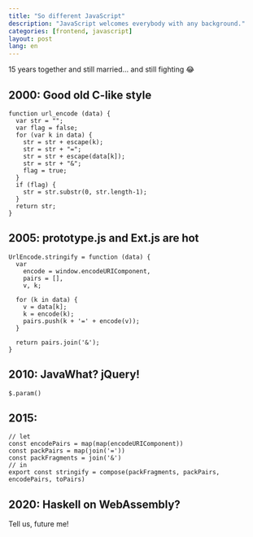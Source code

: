 ```yaml
---
title: "So different JavaScript"
description: "JavaScript welcomes everybody with any background."
categories: [frontend, javascript]
layout: post
lang: en
---
```



15 years together and still married… and still fighting 😂

## 2000: Good old C-like style

    function url_encode (data) {
      var str = "";
      var flag = false;
      for (var k in data) {
        str = str + escape(k);
        str = str + "=";
        str = str + escape(data[k]);
        str = str + "&";
        flag = true;
      }
      if (flag) {
        str = str.substr(0, str.length-1);
      }
      return str;
    }


## 2005: prototype.js and Ext.js are hot

    UrlEncode.stringify = function (data) {
      var
        encode = window.encodeURIComponent,
        pairs = [],
        v, k;
      
      for (k in data) {
        v = data[k];
        k = encode(k);
        pairs.push(k + '=' + encode(v));
      }
      
      return pairs.join('&');
    }


## 2010: JavaWhat? jQuery!

    $.param()


## 2015: 

    // let
    const encodePairs = map(map(encodeURIComponent))
    const packPairs = map(join('='))
    const packFragments = join('&')
    // in
    export const stringify = compose(packFragments, packPairs, encodePairs, toPairs)


## 2020: Haskell on WebAssembly?

Tell us, future me!
